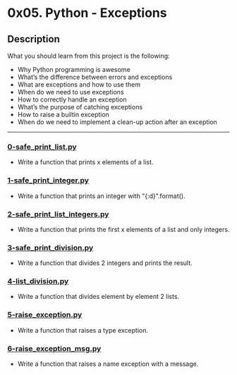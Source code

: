 # 0x05. Python - Exceptions

## Description

What you should learn from this project is the following:

- Why Python programming is awesome
- What’s the difference between errors and exceptions
- What are exceptions and how to use them
- When do we need to use exceptions
- How to correctly handle an exception
- What’s the purpose of catching exceptions
- How to raise a builtin exception
- When do we need to implement a clean-up action after an exception

---

### [0-safe_print_list.py](./0-safe_print_list.py)

- Write a function that prints x elements of a list.

### [1-safe_print_integer.py](./1-safe_print_integer.py)

- Write a function that prints an integer with "{:d}".format().

### [2-safe_print_list_integers.py](./2-safe_print_list_integers.py)

- Write a function that prints the first x elements of a list and only integers.

### [3-safe_print_division.py](./3-safe_print_division.py)

- Write a function that divides 2 integers and prints the result.

### [4-list_division.py](./4-list_division.py)

- Write a function that divides element by element 2 lists.

### [5-raise_exception.py](./5-raise_exception.py)

- Write a function that raises a type exception.

### [6-raise_exception_msg.py](./6-raise_exception_msg.py)

- Write a function that raises a name exception with a message.
